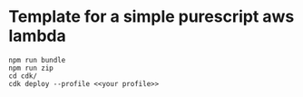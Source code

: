 # Template for a simple purescript aws lambda

```
npm run bundle
npm run zip
cd cdk/
cdk deploy --profile <<your profile>>
```